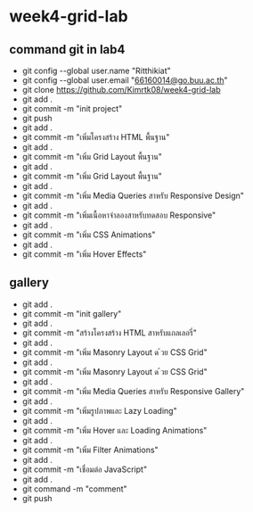 # week4-grid-lab

## command git in lab4
- git config --global user.name "Ritthikiat"
- git config --global user.email "66160014@go.buu.ac.th"
- git clone https://github.com/Kimrtk08/week4-grid-lab
- git add .
- git commit -m "init project"
- git push
- git add .
- git commit -m "เพิ่มโครงสร้าง HTML พื้นฐาน" 
- git add .
- git commit -m "เพิ่ม Grid Layout พื้นฐาน"
- git add .
- git commit -m "เพิ่ม Grid Layout พื้นฐาน"
- git add .
- git commit -m "เพิ่ม Media Queries สาหรับ Responsive Design"
- git add .
- git commit -m "เพิ่มเนื้อหาจําลองสาหรับทดสอบ Responsive"
- git add .
- git commit -m "เพิ่ม CSS Animations"
- git add .
- git commit -m "เพิ่ม Hover Effects"
## gallery
- git add .
- git commit -m "init gallery" 
- git add .
- git commit -m "สร้างโครงสร้าง HTML สาหรับแกลเลอรี่" 
- git add .
- git commit -m "เพิ่ม Masonry Layout ด ้วย CSS Grid"
- git add .
- git commit -m "เพิ่ม Masonry Layout ด ้วย CSS Grid"
- git add .
- git commit -m "เพิ่ม Media Queries สาหรับ Responsive Gallery" 
- git add .
- git commit -m "เพิ่มรูปภาพและ Lazy Loading" 
- git add .
- git commit -m "เพิ่ม Hover และ Loading Animations" 
- git add .
- git commit -m "เพิ่ม Filter Animations" 
- git add .
- git commit -m "เชื่อมต่อ JavaScript" 
- git add .
- git command -m "comment"
- git push
